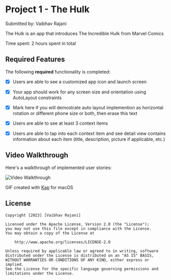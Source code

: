 # Project 1 - The Hulk

Submitted by: Vaibhav Rajani

The Hulk is an app that introduces The Incredible Hulk from Marvel Comics

Time spent: 2 hours spent in total

## Required Features

The following **required** functionality is completed:

- [x] Users are able to see a customized app icon and launch screen
- [x] Your app should work for any screen size and orientation using AutoLayout constraints
- [x] Mark here if you will demostrate auto layout implemention as horizontal rotation or different phone size or both, then erase this text
- [x] Users are able to see at least 3 context items
- [x] Users are able to tap into each context item and see detail view contains information about each item (title, description, picture if applicable, etc.)
 

## Video Walkthrough

Here's a walkthrough of implemented user stories:

<img src='[https://imgur.com/GMqJ8EA](https://imgur.com/a/OZQp9Oj)' title='Video Walkthrough' width='' alt='Video Walkthrough' />

GIF created with [Kap](https://getkap.co/) for macOS


## License

    Copyright [2023] [Vaibhav Rajani]

    Licensed under the Apache License, Version 2.0 (the "License");
    you may not use this file except in compliance with the License.
    You may obtain a copy of the License at

        http://www.apache.org/licenses/LICENSE-2.0

    Unless required by applicable law or agreed to in writing, software
    distributed under the License is distributed on an "AS IS" BASIS,
    WITHOUT WARRANTIES OR CONDITIONS OF ANY KIND, either express or implied.
    See the License for the specific language governing permissions and
    limitations under the License.
